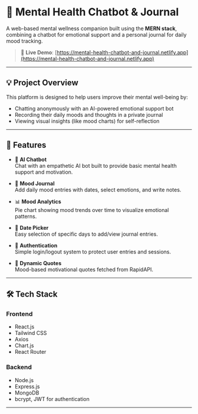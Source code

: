# 🧠 Mental Health Chatbot & Journal

A web-based mental wellness companion built using the **MERN stack**, combining a chatbot for emotional support and a personal journal for daily mood tracking.

> 🔗 **Live Demo**: [https://mental-health-chatbot-and-journal.netlify.app](https://mental-health-chatbot-and-journal.netlify.app)

---

## 💡 Project Overview

This platform is designed to help users improve their mental well-being by:
- Chatting anonymously with an AI-powered emotional support bot
- Recording their daily moods and thoughts in a private journal
- Viewing visual insights (like mood charts) for self-reflection

---

## 🚀 Features

- 🤖 **AI Chatbot**  
  Chat with an empathetic AI bot built to provide basic mental health support and motivation.

- 📓 **Mood Journal**  
  Add daily mood entries with dates, select emotions, and write notes.

- 📊 **Mood Analytics**  
  Pie chart showing mood trends over time to visualize emotional patterns.

- 📅 **Date Picker**  
  Easy selection of specific days to add/view journal entries.

- 🔐 **Authentication**  
  Simple login/logout system to protect user entries and sessions.

- 🧠 **Dynamic Quotes**  
  Mood-based motivational quotes fetched from RapidAPI.

---

## 🛠️ Tech Stack

### Frontend
- React.js
- Tailwind CSS
- Axios
- Chart.js
- React Router

### Backend
- Node.js
- Express.js
- MongoDB
- bcrypt, JWT for authentication

---




